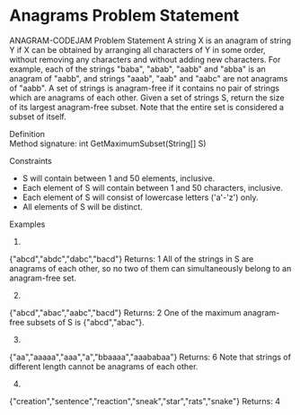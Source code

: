 # Anagrams	Problem Statement
ANAGRAM-CODEJAM
Problem Statement
    	A string X is an anagram of string Y if X can be obtained by arranging all characters of Y in some order, without removing any characters and without adding new characters. For example, each of the strings "baba", "abab", "aabb" and "abba" is an anagram of "aabb", and strings "aaab", "aab" and "aabc" are not anagrams of "aabb". 
A set of strings is anagram-free if it contains no pair of strings which are anagrams of each other. Given a set of strings S, return the size of its largest anagram-free subset. Note that the entire set is considered a subset of itself.
 
Definition    	
Method signature:	int GetMaximumSubset(String[] S)

Constraints
-	S will contain between 1 and 50 elements, inclusive.
-	Each element of S will contain between 1 and 50 characters, inclusive.
-	Each element of S will consist of lowercase letters ('a'-'z') only.
-	All elements of S will be distinct.
 
Examples

1)    	
{"abcd","abdc","dabc","bacd"}
Returns: 1
All of the strings in S are anagrams of each other, so no two of them can simultaneously belong to an anagram-free set.

2)    	
{"abcd","abac","aabc","bacd"}
Returns: 2
One of the maximum anagram-free subsets of S is {"abcd","abac"}.

3)	    	
{"aa","aaaaa","aaa","a","bbaaaa","aaababaa"}
Returns: 6
Note that strings of different length cannot be anagrams of each other.

4)    	
{"creation","sentence","reaction","sneak","star","rats","snake"}
Returns: 4
